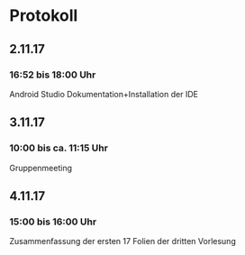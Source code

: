 # Protokoll
## 2.11.17
### 16:52 bis 18:00 Uhr  
Android Studio Dokumentation+Installation der IDE
## 3.11.17
### 10:00 bis ca. 11:15 Uhr
Gruppenmeeting
## 4.11.17
### 15:00 bis 16:00 Uhr
Zusammenfassung der ersten 17 Folien der dritten Vorlesung

